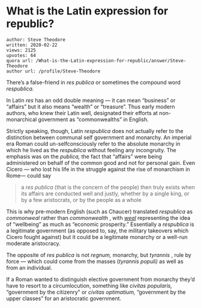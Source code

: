 # What is the Latin expression for republic?

	author: Steve Theodore
	written: 2020-02-22
	views: 2125
	upvotes: 64
	quora url: /What-is-the-Latin-expression-for-republic/answer/Steve-Theodore
	author url: /profile/Steve-Theodore


There’s a false-friend in _res publica_ or sometimes the compound word _respublica._ 

In Latin _res_  has an odd double meaning — it can mean “business” or “affairs” but it also means “wealth” or “treasure”. Thus early modern authors, who knew their Latin well, designated their efforts at non-monarchical government as “commonwealths” in English.

Strictly speaking, though, Latin _respublica_ does not actually refer to the distinction between communal self government and monarchy. An imperial era Roman could un-selfconsciously refer to the absolute monarchy in which he lived as the _respublica_ without feeling any incongruity. The emphasis was on the _publica,_ the fact that “affairs” were being administered on behalf of the common good and not for personal gain. Even Cicero — who lost his life in the struggle against the rise of monarchism in Rome— could say

> a _res publica_  (that is the concern of the people) then truly exists when its affairs are conducted well and justly, whether by a single king, or by a few aristocrats, or by the people as a whole

This is why pre-modern English (such as Chaucer) translated _respublica_ as _commonweal_  rather than _commonwealth_ , with _[weal](https://www.merriam-webster.com/dictionary/weal)_ representing the idea of “wellbeing” as much as “economic prosperity.” Essentially a _respublica_  is a legitimate government (as opposed to, say, the military takeovers which Cicero fought against) but it could be a legitimate monarchy or a well-run moderate aristocracy.

The opposite of _res publica_  is not _regnum,_ monarchy, but _tyrannis_ , rule by force — which could come from the masses (_tyrannis populi)_ as well as from an individual.

If a Roman wanted to distinguish elective government from monarchy they’d have to resort to a circumlocution, something like _civitas popularis,_ “government by the citizenry” or _civitas optimatium,_ “government by the upper classes” for an aristocratic government.

